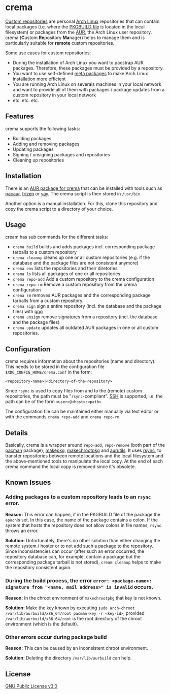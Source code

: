 # crema

[Custom repositories](https://wiki.archlinux.org/index.php/Pacman/Tips_and_tricks#Custom_local_repository) are personal [Arch Linux](https://www.archlinux.org/) repositories that can contain local packages (i.e. where the [PKGBUILD file](https://wiki.archlinux.org/index.php/PKGBUILD) is located in the local filesystem) or packages from the [AUR](https://aur.archlinux.org/), the Arch Linux user repository. crema (**C**ustom **Re**pository  **Ma**nager) helps to manage them and is particularly suitable for **remote** custom repositories. 

Some use cases for custom repositories:
* During the installation of Arch Linux you want to pacstrap AUR packages. Therefore, these packages must be provided by a repository.
* You want to use self-defined [meta packages](https://disconnected.systems/blog/archlinux-meta-packages/) to make Arch Linux installation more efficient
* You are running Arch Linux on severals machines in your local network and want to provide all of them with packages / package updates from a custom repository in your local network
* etc. etc. etc.

## Features

crema supports the following tasks:

* Building packages
* Adding and removing packages
* Updating packages
* Signing / unsigning packages and repositories
* Cleaning up repositories

## Installation

There is an [AUR package for crema](https://aur.archlinux.org/packages/crema-git/) that can be installed with tools such as [pacaur](https://github.com/E5ten/pacaur), [trizen](https://github.com/trizen/trizen) or [yay](https://github.com/Jguer/yay). The crema script is then stored in `/usr/bin`.

Another option is a manual installation. For this, clone this repository and copy the crema script to a directory of your choice.

## Usage

cream has sub commands for the different tasks:

* `crema build` builds and adds packages incl. corresponding package tarballs to a custom repository
* `crema cleanup` cleans up one or all custom repositories (e.g. if the database and the package files are not consistent anymore)
* `crema env` lists the repositories and their diretories
* `crema ls` lists all packages of one or all repositories
* `crema repo-add` Add a custom repository to the crema configuration
* `crema repo-rm` Remove a custom repository from the crema configuration
* `crema rm` removes AUR packages and the corresponding package tarballs from a custom repository.
* `crema sign` sign a entire repository (incl. the database and the package files) with [gpg](https://gnupg.org/)
* `crema unsign` remove signatures from a repository (incl. the database and the package files)
* `crema update` updates all outdated AUR packages in one or all custom repositories.

## Configuration

crema requires information about the repositories (name and directory). This needs to be stored in the configuration file `$XDG_CONFIG_HOME/crema.conf` in the form:

    <repository-name>|<directory-of-the-repository>

Since `rsync` is used to copy files from and to the (remote) custom repositories, the path must be "`rsync`-compliant". [SSH](https://en.wikipedia.org/wiki/Secure_Shell) is supported, i.e. the path can be of the form `<user>@<host>:<path>`. 

The configuration file can be maintained either manually via text editor or with the commands `crema repo-add` and `crema repo-rm`.

## Details

Basically, crema is a wrapper around `repo-add`, `repo-remove` (both part of the [pacman](https://wiki.archlinux.org/index.php/Pacman) package), [makepkg](https://wiki.archlinux.org/index.php/Makepkg), [makechrootpkg](https://wiki.archlinux.org/index.php/DeveloperWiki:Building_in_a_clean_chroot) and [aurutils](https://github.com/AladW/aurutils). It uses [rsync](https://wiki.archlinux.org/index.php/Rsync), to transfer repositories between remote locations and the local filesystem and the above-mentioned tools to manipulate the local copy. At the end of each crema command the local copy is removed since it's obsolete.

## Known Issues

### Adding packages to a custom repository leads to an `rsync` error.

**Reason:** This error can happen, if in the PKGBUILD file of the package the `epoch`is set. In this case, the name of the package contains a colon. If the system that hosts the repository does not allow colons in file names, `rsync` throws an error.

**Solution:** Unfortunately, there's no other solution than either changing the remote system / hoster or to not add such a package to the repository. Since inconsistencies can occur (after such an error occurred, the repository database can, for example, contain a package but the corresponding package tarball is not stored), `cream cleanup` helps to make the repository consistent again.

### During the build process, the error `error: <package-name>: signature from "<name, mail address>" is invalid` occurs.

**Reason:** In the chroot environment of `makechrootpkg` that key is not known.

**Solution:** Make the key known by executing `sudo arch-chroot /var/lib/aurbuild/x86_64/root pacman-key -r <key-id>`, provided `/var/lib/aurbuild/x86_64/root` is the root directory of the chroot environment (which is the default).

### Other errors occur during package build
    
**Reason:** This can be caused by an inconsistent chroot environment.
    
**Solution:** Deleting the directory `/var/lib/aurbuild` can help.

## License

[GNU Public License v3.0](https://github.com/mipimipi/crema/blob/master/LICENSE)
